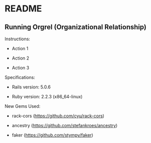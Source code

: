 # README

## Running Orgrel (Organizational Relationship)

Instructions:

* Action 1

* Action 2

* Action 3

Specifications:

* Rails version: 5.0.6

* Ruby version: 2.2.3 (x86_64-linux)

New Gems Used:

* rack-cors (https://github.com/cyu/rack-cors)

* ancestry (https://github.com/stefankroes/ancestry)

* faker (https://github.com/stympy/faker)
